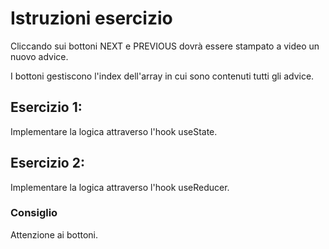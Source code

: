 # Istruzioni esercizio

Cliccando sui bottoni NEXT e PREVIOUS dovrà essere stampato a video un nuovo advice.

I bottoni gestiscono l'index dell'array in cui sono contenuti tutti gli advice.

## Esercizio 1: 

Implementare la logica attraverso l'hook useState.


## Esercizio 2: 

Implementare la logica attraverso l'hook useReducer.



### Consiglio

Attenzione ai bottoni. 
